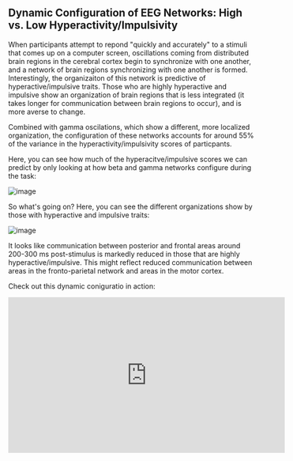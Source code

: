 <!--layout: page title: "PAGE TITLE" permalink: /Hyperactivity_Impulsivity/-->

## Dynamic Configuration of EEG Networks: High vs. Low Hyperactivity/Impulsivity

When participants attempt to repond "quickly and accurately" to a stimuli that comes up on a computer screen, oscillations coming from distributed brain regions 
in the cerebral cortex begin to synchronize with one another, and a network of brain regions synchronizing with one another is formed. Interestingly, the organizaiton of 
this network is predictive of hyperactive/impulsive traits. Those who are highly hyperactive and impulsive show an organization of brain regions that is less integrated 
(it takes longer for communication between brain regions to occur), and is more averse to change. 

Combined with gamma oscilations, which show a different, more localized organization, the configuration of these networks accounts for around 55% of the variance in the 
hyperactivity/impulsivity scores of particpants. 

Here, you can see how much of the hyperacitve/impulsive scores we can predict by only looking at how beta and gamma networks configure during the task:

![image](https://user-images.githubusercontent.com/81769550/118403852-6eea2b80-b63e-11eb-8ccd-5053a24eb320.png)

So what's going on?
Here, you can see the different organizations show by those with hyperactive and impulsive traits:

![image](https://user-images.githubusercontent.com/81769550/118403825-46623180-b63e-11eb-9b83-18e73c9063b0.png)

It looks like communication between posterior and frontal areas around 200-300 ms post-stimulus is markedly reduced in those that are highly hyperactive/impulsive. 
This might reflect reduced communication between areas in the fronto-parietal network and areas in the motor cortex.

Check out this dynamic coniguratio in action:

<iframe width="560" height="315" src="https://www.youtube.com/embed/MbeJPPVKH0Y" title="YouTube video player" frameborder="0" allow="accelerometer; autoplay; clipboard-write; encrypted-media; gyroscope; picture-in-picture" allowfullscreen></iframe>
